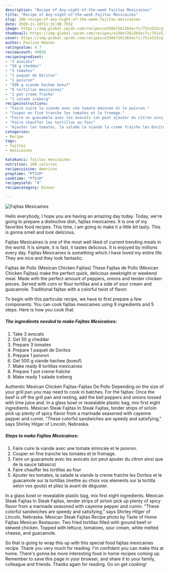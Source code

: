 ```yaml
---
description: "Recipe of Any-night-of-the-week Fajitas Mexicaines"
title: "Recipe of Any-night-of-the-week Fajitas Mexicaines"
slug: 186-recipe-of-any-night-of-the-week-fajitas-mexicaines
date: 2020-11-10T11:31:08.755Z
image: https://img-global.cpcdn.com/recipes/e338e72613b5ec7c/751x532cq70/fajitas-mexicaines-photo-principale-de-la-recette.jpg
thumbnail: https://img-global.cpcdn.com/recipes/e338e72613b5ec7c/751x532cq70/fajitas-mexicaines-photo-principale-de-la-recette.jpg
cover: https://img-global.cpcdn.com/recipes/e338e72613b5ec7c/751x532cq70/fajitas-mexicaines-photo-principale-de-la-recette.jpg
author: Pauline Reeves
ratingvalue: 4.7
reviewcount: 49858
recipeingredient:
- "3 avocats"
- "50 g cheddar"
- "3 tomates"
- "1 paquet de Doritos"
- "1 poivron"
- "500 g viande hachee boeuf"
- "8 tortillas mexicaines"
- "1 pot creme frache"
- "1 salade iceberg"
recipeinstructions:
- "Faire cuire la viande avec une tomate émincée et le poivron."
- "Couper en fine tranche les tomates et le fromage."
- "Faire un guacamole avec les avocats (on peut ajouter du citron ainsi que de la sauce tabasco)"
- "Faire chauffer les tortillas au four"
- "Ajouter les tomates, la salade la viande la creme fraiche les Doritos et le guacamole sur la tortillas (mettre au choix vos elements sur la tortilla selon vos gouts) et pliez la avant de déguster."
categories:
- Recipe
tags:
- fajitas
- mexicaines

katakunci: fajitas mexicaines 
nutrition: 260 calories
recipecuisine: American
preptime: "PT31M"
cooktime: "PT51M"
recipeyield: "4"
recipecategory: Dinner

---
```



![Fajitas Mexicaines](https://img-global.cpcdn.com/recipes/e338e72613b5ec7c/751x532cq70/fajitas-mexicaines-photo-principale-de-la-recette.jpg)

Hello everybody, I hope you are having an amazing day today. Today, we're going to prepare a distinctive dish, fajitas mexicaines. It is one of my favorites food recipes. This time, I am going to make it a little bit tasty. This is gonna smell and look delicious.

Fajitas Mexicaines is one of the most well liked of current trending meals in the world. It is simple, it is fast, it tastes delicious. It is enjoyed by millions every day. Fajitas Mexicaines is something which I have loved my entire life. They are nice and they look fantastic.

Fajitas de Pollo (Mexican Chicken Fajitas) These Fajitas de Pollo (Mexican Chicken Fajitas) make the perfect quick, delicious weeknight or weekend meal. Made with the perfect amount of peppers, onions and tender chicken pieces. Served with corn or flour tortillas and a side of sour cream and guacamole. Traditional fajitas with a colorful twist of flavor.


To begin with this particular recipe, we have to first prepare a few components. You can cook fajitas mexicaines using 9 ingredients and 5 steps. Here is how you cook that.

<!--inarticleads1-->

##### The ingredients needed to make Fajitas Mexicaines:

1. Take 3 avocats
1. Get 50 g cheddar
1. Prepare 3 tomates
1. Prepare 1 paquet de Doritos
1. Prepare 1 poivron
1. Get 500 g viande hachee (boeuf)
1. Make ready 8 tortillas mexicaines
1. Prepare 1 pot creme fraîche
1. Make ready 1 salade iceberg


Authentic Mexican Chicken Fajitas-Fajitas De Pollo Depending on the size of your grill pan you may need to cook in batches. For the fajitas: Once the beef is off the grill pan and resting, add the bell peppers and onions tossed with lime juice and. In a glass bowl or resealable plastic bag, mix first eight ingredients. Mexican Steak Fajitas In Steak Fajitas, tender strips of sirloin pick up plenty of spicy flavor from a marinade seasoned with cayenne pepper and cumin. &#34;These colorful sandwiches are speedy and satisfying,&#34; says Shirley Hilger of Lincoln, Nebraska. 

<!--inarticleads2-->

##### Steps to make Fajitas Mexicaines:

1. Faire cuire la viande avec une tomate émincée et le poivron.
1. Couper en fine tranche les tomates et le fromage.
1. Faire un guacamole avec les avocats (on peut ajouter du citron ainsi que de la sauce tabasco)
1. Faire chauffer les tortillas au four
1. Ajouter les tomates, la salade la viande la creme fraiche les Doritos et le guacamole sur la tortillas (mettre au choix vos elements sur la tortilla selon vos gouts) et pliez la avant de déguster.


In a glass bowl or resealable plastic bag, mix first eight ingredients. Mexican Steak Fajitas In Steak Fajitas, tender strips of sirloin pick up plenty of spicy flavor from a marinade seasoned with cayenne pepper and cumin. &#34;These colorful sandwiches are speedy and satisfying,&#34; says Shirley Hilger of Lincoln, Nebraska. Mexican Steak Fajitas Recipe photo by Taste of Home Fajitas Mexican Restauran. Two fried tortillas filled with ground beef or stewed chicken. Topped with lettuce, tomatoes, sour cream, white melted cheese, and guacamole. 

So that is going to wrap this up with this special food fajitas mexicaines recipe. Thank you very much for reading. I'm confident you can make this at home. There's gonna be more interesting food in home recipes coming up. Remember to save this page in your browser, and share it to your family, colleague and friends. Thanks again for reading. Go on get cooking!
